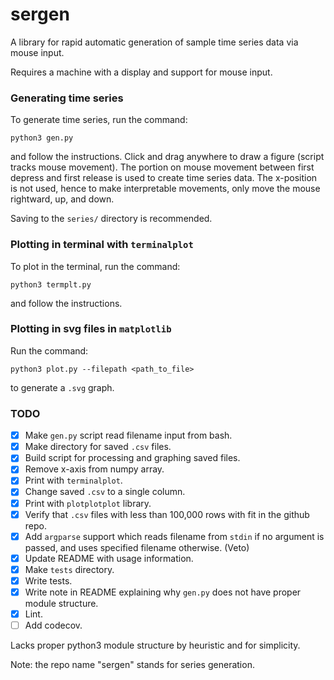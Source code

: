 # sergen

A library for rapid automatic generation of sample time series data via mouse input. 

Requires a machine with a display and support for mouse input. 

### Generating time series

To generate time series, run the command:
```
python3 gen.py
```
and follow the instructions. Click and drag anywhere to draw a figure (script tracks mouse movement). The portion on mouse movement between first depress and first release is used to create time series data. The x-position is not used, hence to make interpretable movements, only move the mouse rightward, up, and down. 

Saving to the `series/` directory is recommended. 

### Plotting in terminal with `terminalplot`

To plot in the terminal, run the command: 
```
python3 termplt.py
```
and follow the instructions.

### Plotting in svg files in `matplotlib`

Run the command:
```
python3 plot.py --filepath <path_to_file>
```
to generate a `.svg` graph. 

### TODO

- [x] Make `gen.py` script read filename input from bash. 
- [x] Make directory for saved `.csv` files. 
- [x] Build script for processing and graphing saved files.
- [x] Remove x-axis from numpy array. 
- [x] Print with `terminalplot`.  
- [x] Change saved `.csv` to a single column.
- [x] Print with `plotplotplot` library.
- [x] Verify that `.csv` files with less than 100,000 rows with fit in the github repo.
- [x] Add `argparse` support which reads filename from `stdin` if no argument is passed, and uses specified filename otherwise. (Veto)
- [x] Update README with usage information.
- [x] Make `tests` directory. 
- [x] Write tests.
- [x] Write note in README explaining why `gen.py` does not have proper module structure.
- [x] Lint. 
- [ ] Add codecov.

Lacks proper python3 module structure by heuristic and for simplicity. 

Note: the repo name "sergen" stands for series generation. 

